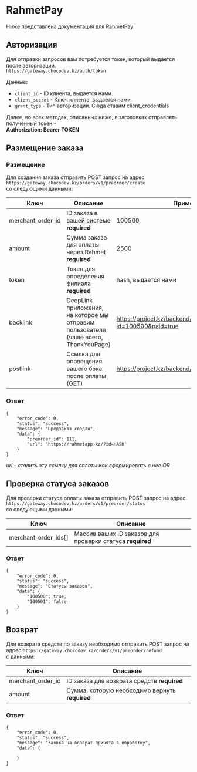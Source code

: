 # RahmetPay

Ниже представлена документация для RahmetPay

## Авторизация

Для отправки запросов вам потребуется токен, который выдается после авторизации.  
`https://gateway.chocodev.kz/auth/token`  

Данные:  

* `client_id` - ID клиента, выдается нами.
* `client_secret` - Ключ клиента, выдается нами.
* `grant_type` - Тип авторизации. Сюда ставим client_credentials
  
Далее, во всех методах, описанных ниже, в заголовках отправлять полученный токен -  
**Authorization: Bearer TOKEN**

## Размещение заказа

### Размещение
Для создания заказа отправить POST запрос на адрес  
`https://gateway.chocodev.kz/orders/v1/preorder/create`  
со следующими данными:

Ключ | Описание | Пример
--- | --- | ---
merchant_order_id | ID заказа в вашей системе **required** | 100500
amount | Сумма заказа для оплаты через Rahmet **required** | 2500
token | Токен для определения филиала **required** | hash, выдается нами
backlink | DeepLink приложения, на которое мы отправим пользователя (чаще всего, ThankYouPage) | https://project.kz/backend/setStatus?id=100500&paid=true
postlink | Ссылка для оповещения вашего бэка после оплаты (GET) | https://project.kz/backend/order/100500/setPaid

### Ответ
```
{
    "error_code": 0,
    "status": "success",
    "message": "Предзаказ создан",
    "data": {
        "preorder_id": 111,
        "url": "https://rahmetapp.kz/?id=HASH"
    }
}
```
_url - ставить эту ссылку для оплаты или сформировать с нее QR_

## Проверка статуса заказов

Для проверки статуса оплаты заказа отправить POST запрос на адрес  
`https://gateway.chocodev.kz/orders/v1/preorder/status`  
со следующими данными:  

Ключ | Описание 
--- | --- 
merchant_order_ids[] | Массив ваших ID заказов для проверки статуса **required** 

### Ответ
```
{
    "error_code": 0,
    "status": "success",
    "message": "Статусы заказов",
    "data": {
        "100500": true,
        "100501": false
    }
}
```

## Возврат

Для возврата средств по заказу необходимо отправить POST запрос на адрес
`https://gateway.chocodev.kz/orders/v1/preorder/refund`  
с данными:  

Ключ | Описание 
--- | --- 
merchant_order_id | ID заказа для возврата средств **required** 
amount | Сумма, которую необходимо вернуть **required** 

### Ответ
```
{
    "error_code": 0,
    "status": "success",
    "message": "Заявка на возврат принята в обработку",
    "data": {
        
    }
}
```